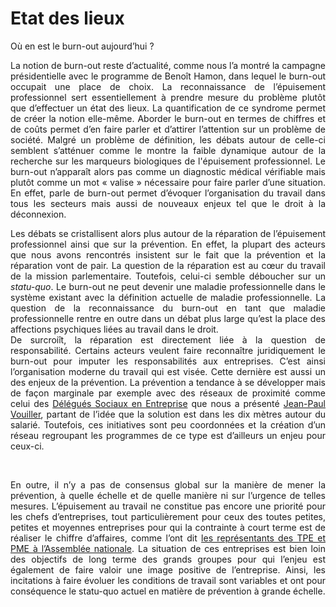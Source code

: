 # Etat des lieux 

Où en est le burn-out aujourd’hui ?

<p align="justify">La notion de burn-out reste d’actualité, comme nous l’a montré la campagne présidentielle avec le programme de Benoît Hamon, dans lequel le burn-out occupait une place de choix. La reconnaissance de l’épuisement professionnel sert essentiellement à prendre mesure du problème plutôt que d’effectuer un état des lieux. La quantification de ce syndrome permet de créer la notion elle-même. Aborder le burn-out en termes de chiffres et de coûts permet d’en faire parler et d’attirer l’attention sur un problème de société. Malgré un problème de définition, les débats autour de celle-ci semblent s’atténuer comme le montre la faible dynamique autour de la recherche sur les marqueurs biologiques de l'épuisement professionnel. Le burn-out n’apparaît alors pas comme un diagnostic médical vérifiable mais plutôt comme un mot « valise » nécessaire pour faire parler d’une situation. En effet, parle de burn-out permet d’évoquer l’organisation du travail dans tous les secteurs mais aussi de nouveaux enjeux tel que le droit à la déconnexion.<br></p>
<p align="justify">Les débats se cristallisent alors plus autour de la réparation de l’épuisement professionnel ainsi que sur la prévention. En effet, la plupart des acteurs que nous avons rencontrés insistent sur le fait que la prévention et la réparation vont de pair. La question de la réparation est au cœur du travail de la mission parlementaire. Toutefois, celui-ci semble déboucher sur un <i>statu-quo</i>. Le burn-out ne peut devenir une maladie professionnelle dans le système existant avec la définition actuelle de maladie professionnelle. La question de la reconnaissance du burn-out en tant que maladie professionnelle rentre en outre dans un débat plus large qu’est la place des affections psychiques liées au travail dans le droit.<br>
De surcroiît, la réparation est directement liée à la question de responsabilité. Certains acteurs veulent faire reconnaître juridiquement le burn-out pour imputer les responsabilités aux entreprises. C’est ainsi l’organisation moderne du travail qui est visée. Cette dernière est aussi un des enjeux de la prévention. La prévention a tendance à se développer mais de façon marginale par exemple avec des réseaux de proximité comme celui des <a href="http://www.dse.cftchpe.fr/" target="_blank">Délégués Sociaux en Entreprise</a> que nous a présenté <a href="https://controverses.github.io/burn-out/acteurs#jean-paul-vouiller" target="_blank">Jean-Paul Vouiller</a>, partant de l’idée que la solution est dans les dix mètres autour du salarié. Toutefois, ces initiatives sont peu coordonnées et la création d’un réseau regroupant les programmes de ce type est d’ailleurs un enjeu pour ceux-ci.</p><br> 
<p align="justify">En outre, il n’y a pas de consensus global sur la manière de mener la prévention, à quelle échelle et de quelle manière ni sur l’urgence de telles mesures. L’épuisement au travail ne constitue pas encore une priorité pour les chefs d’entreprises, tout particulièrement pour ceux des toutes petites, petites et moyennes entreprises pour qui la contrainte à court terme est de réaliser le chiffre d’affaires, comme l’ont dit <a href="http://videos.assemblee-nationale.fr/video.4228674_57da8b5a1004c.syndrome-d-epuisement-professionnel--table-ronde-des-organisations-syndicales-representatives-des-s-15-septembre-2016#" target="_blank">les représentants des TPE et PME à l’Assemblée nationale</a>. La situation de ces entreprises est bien loin des objectifs de long terme des grands groupes pour qui l’enjeu est également de faire valoir une image positive de l’entreprise. Ainsi, les incitations à faire évoluer les conditions de travail sont variables et ont pour conséquence le statu-quo actuel en matière de prévention à grande échelle.</p>
